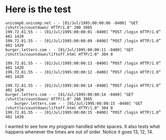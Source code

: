 
# Here is the test

    unicomp6.unicomp.net - - [01/Jul/1995:00:00:06 -0400] "GET /shuttle/countdown/ HTTP/1.0" 200 3985
    199.72.81.55 - - [01/Jul/1995:00:00:01 -0400] “POST /login HTTP/1.0” 401 1420
    199.72.81.55 - - [01/Jul/1995:00:00:09 -0400] “POST /login HTTP/1.0” 401 1420
    burger.letters.com - - [01/Jul/1995:00:00:11 -0400] "GET /shuttle/countdown/liftoff.html HTTP/1.0" 304 0

    199.72.81.55 - - [01/Jul/1995:00:00:13 -0400] “POST /login HTTP/1.0” 401 1420
    199.72.81.55 - - [01/Jul/1995:00:00:12 -0400] “POST /login HTTP/1.0” 401 1420

    199.72.81.55 - - [01/Jul/1995:00:00:14 -0400] “POST /login HTTP/1.0” 401 1420
    burger.letters.com - - [01/Jul/1995:00:00:14 -0400] "GET /shuttle/countdown/ HTTP/1.0" 200 3985
        burger.letters.com - - [01/Jul/1995:00:00:15 -0400] "GET /shuttle/countdown/liftoff.html HTTP/1.0" 304 0
    199.72.81.55 - - [01/Jul/1995:00:00:15 -0400] “POST /login HTTP/1.0” 401 1420
    
    
I wanted to see how my program handled white spaces.  It also tests what happens whenever the times are out of order.  Notice it goes 13, 12, 14.

